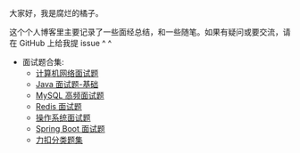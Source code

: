 大家好，我是腐烂的橘子。

这个个人博客里主要记录了一些面经总结，和一些随笔。如果有疑问或要交流，请在 GitHub 上给我提 issue ^ ^


- 面试题合集:
  - [计算机网络面试题](/文章/network.md)
  - [Java 面试题-基础](/文章/Java-base.md)
  - [MySQL 高频面试题](/文章/MySQL-question.md)
  - [Redis 面试题](/文章/redis.md)
  - [操作系统面试题](/文章/OS.md)
  - [Spring Boot 面试题](/文章/spring-boot.md)
  - [力扣分类题集](/文章/LeetCode.md)
